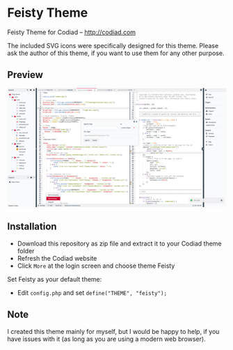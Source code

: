 # Feisty Theme

Feisty Theme for Codiad – http://codiad.com

The included SVG icons were specifically designed for this theme. Please ask the author of this theme, if you want to use them for any other purpose.

## Preview

![Screenshot](https://github.com/tobx/Codiad-Theme-Feisty/blob/master/screen.png?raw=true)

## Installation

 - Download this repository as zip file and extract it to your Codiad theme folder
 - Refresh the Codiad website
 - Click `More` at the login screen and choose theme Feisty

Set Feisty as your default theme:

- Edit `config.php` and set `define("THEME", "feisty");`

## Note

I created this theme mainly for myself, but I would be happy to help, if you have issues with it (as long as you are using a modern web browser).
